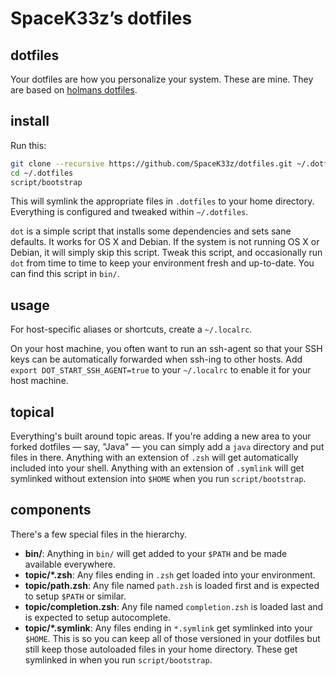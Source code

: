 # SpaceK33zʼs dotfiles

## dotfiles

Your dotfiles are how you personalize your system. These are mine.
They are based on [holmans dotfiles](https://github.com/holman/dotfiles).

## install

Run this:

```sh
git clone --recursive https://github.com/SpaceK33z/dotfiles.git ~/.dotfiles
cd ~/.dotfiles
script/bootstrap
```

This will symlink the appropriate files in `.dotfiles` to your home directory.
Everything is configured and tweaked within `~/.dotfiles`.

`dot` is a simple script that installs some dependencies and sets sane defaults.
It works for OS X and Debian. If the system is not running OS X or Debian,
it will simply skip this script. Tweak this script, and occasionally run `dot`
from time to time to keep your environment fresh and up-to-date. You can find
this script in `bin/`.

## usage

For host-specific aliases or shortcuts, create a `~/.localrc`.

On your host machine, you often want to run an ssh-agent so that your SSH keys
can be automatically forwarded when ssh-ing to other hosts. Add
`export DOT_START_SSH_AGENT=true` to your `~/.localrc` to enable it for your
host machine.

## topical

Everything's built around topic areas. If you're adding a new area to your
forked dotfiles — say, "Java" — you can simply add a `java` directory and put
files in there. Anything with an extension of `.zsh` will get automatically
included into your shell. Anything with an extension of `.symlink` will get
symlinked without extension into `$HOME` when you run `script/bootstrap`.

## components

There's a few special files in the hierarchy.

- **bin/**: Anything in `bin/` will get added to your `$PATH` and be made
  available everywhere.
- **topic/\*.zsh**: Any files ending in `.zsh` get loaded into your
  environment.
- **topic/path.zsh**: Any file named `path.zsh` is loaded first and is
  expected to setup `$PATH` or similar.
- **topic/completion.zsh**: Any file named `completion.zsh` is loaded
  last and is expected to setup autocomplete.
- **topic/\*.symlink**: Any files ending in `*.symlink` get symlinked into
  your `$HOME`. This is so you can keep all of those versioned in your dotfiles
  but still keep those autoloaded files in your home directory. These get
  symlinked in when you run `script/bootstrap`.
